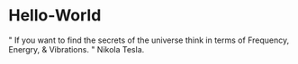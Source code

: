 # Hello-World
" If you want to find the secrets of the universe think in terms of Frequency, Energry, &amp; Vibrations. " Nikola Tesla.
